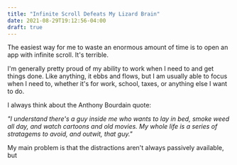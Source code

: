 ```yaml
---
title: "Infinite Scroll Defeats My Lizard Brain"
date: 2021-08-29T19:12:56-04:00
draft: true
---
```


The easiest way for me to waste an enormous amount of time is to open an app with infinite scroll. It's terrible.

I'm generally pretty proud of my ability to work when I need to and get things done. Like anything, it ebbs and flows, but I am usually able to focus when I need to, whether it's for work, school, taxes, or anything else I want to do.

I always think about the Anthony Bourdain quote:

*"I understand there's a guy inside me who wants to lay in bed, smoke weed all day, and watch cartoons and old movies. My whole life is a series of stratagems to avoid, and outwit, that guy."*

My main problem is that the distractions aren't always passively available, but
